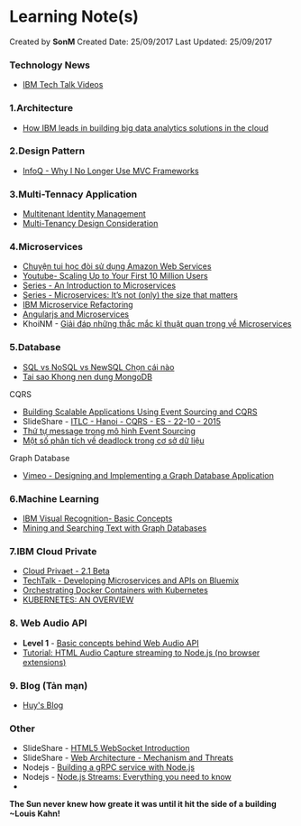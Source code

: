 # Learning Note(s)

Created by **SonM** 
Created Date: 25/09/2017
Last Updated: 25/09/2017

### Technology News
* [IBM Tech Talk Videos](https://developer.ibm.com/code/videos/)

### 1.Architecture
* [How IBM leads in building big data analytics solutions in the cloud](https://www.ibm.com/developerworks/cloud/library/cl-ibm-leads-building-big-data-analytics-solutions-cloud-trs/index.html)

### 2.Design Pattern
* [InfoQ - Why I No Longer Use MVC Frameworks](https://www.infoq.com/articles/no-more-mvc-frameworks)

### 3.Multi-Tennacy Application
* [Multitenant Identity Management](https://docs.microsoft.com/en-us/azure/architecture/multitenant-identity/)
* [Multi-Tenancy Design Consideration](https://www.codeproject.com/Articles/809851/Multi-Tenancy-Design-Consideration)

### 4.Microservices
* [Chuyện tui học đòi sử dụng Amazon Web Services](https://nhanweb.com/chuyen-tui-hoc-doi-su-dung-amazon-web-services-aws-1.html)
* [Youtube- Scaling Up to Your First 10 Million Users](https://www.youtube.com/watch?v=n28lDDdlnVg)
* [Series - An Introduction to Microservices ](https://auth0.com/blog/an-introduction-to-microservices-part-1/)
* [Series - Microservices: It’s not (only) the size that matters](https://www.tigerteam.dk/2014/micro-services-its-not-only-the-size-that-matters-its-also-how-you-use-them-part-1/)
* [IBM Microservice Refactoring](https://www.ibm.com/developerworks/cloud/library/cl-refactor-microservices-bluemix-trs-1/index.html)
* [Angularjs and Microservices](https://speakerdeck.com/purplebooth/angularjs-and-microservices)
* KhoiNM - [Giải đáp những thắc mắc kĩ thuật quan trọng về Microservices](https://techtalk.vn/giai-dap-nhung-thac-mac-ki-thuat-quan-trong-ve-microservices.html)

### 5.Database
* [SQL vs NoSQL vs NewSQL Chọn cái nào](https://gramy.vn/sql-vs-nosql-vs-newsql-chon-cai-nao/)
* [Tai sao Khong nen dung MongoDB](https://techmaster.vn/posts/33431/co-so-du-lieu-mongodb)

CQRS
* [Building Scalable Applications Using Event Sourcing and CQRS](https://initiate.andela.com/event-sourcing-and-cqrs-a-look-at-kafka-e0c1b90d17d8)
* SlideShare - [ITLC - Hanoi - CQRS - ES - 22-10 - 2015](https://www.slideshare.net/HanoiItlc/itlc-hanoi-cqrs-es-2210-2015)
* [Thứ tự message trong mô hình Event Sourcing](https://kipalog.com/posts/Thu-tu-message-trong-mo-hinh-Event-Sourcing)
* [Một số phân tích về deadlock trong cơ sở dữ liệu](https://kipalog.com/posts/Mot-so-phan-tich-ve-deadlock-trong-co-so-du-lieu)

Graph Database
* [Vimeo - Designing and Implementing a Graph Database Application](https://vimeo.com/74320611)


### 6.Machine Learning
* [IBM Visual Recognition- Basic Concepts](https://www.ibm.com/watson/developercloud/doc/visual-recognition/index.html)
* [Mining and Searching Text with Graph Databases](https://graphaware.com/neo4j/2016/07/07/mining-and-searching-text-with-graph-databases.html)

### 7.IBM Cloud Private
* [Cloud Privaet - 2.1 Beta](https://github.com/ibm-cloud-architecture/refarch-cloudnative-kubernetes?cm_mc_uid=55223281292015024587668&cm_mc_sid_50200000=1505831221)
* [TechTalk - Developing Microservices and APIs on Bluemix](https://developer.ibm.com/code/events/oci-tech-talk/)
* [Orchestrating Docker Containers with Kubernetes](https://dzone.com/articles/orchestrating-docker-containers-with-kubernetes)
* [KUBERNETES: AN OVERVIEW](https://thenewstack.io/kubernetes-an-overview/)


### 8. Web Audio API
* **Level 1** - [Basic concepts behind Web Audio API](https://developer.mozilla.org/en-US/docs/Web/API/Web_Audio_API/Basic_concepts_behind_Web_Audio_API)
* [Tutorial: HTML Audio Capture streaming to Node.js (no browser extensions)](https://subvisual.co/blog/posts/39-tutorial-html-audio-capture-streaming-to-node-js-no-browser-extensions/)

### 9. Blog (Tản mạn)
* [Huy's Blog](https://thefullsnack.com)

### Other
* SlideShare - [HTML5 WebSocket Introduction](https://www.slideshare.net/MarceloJabali/html5-websocket-introduction)
* SlideShare - [Web Architecture - Mechanism and Threats](https://www.slideshare.net/materaj/web-architecture-mechanism-and-threats)
* Nodejs - [Building a gRPC service with Node.js](https://codelabs.developers.google.com/codelabs/cloud-grpc/index.html?index=..%2F..%2Findex#0)
* Nodejs - [Node.js Streams: Everything you need to know](https://medium.freecodecamp.org/node-js-streams-everything-you-need-to-know-c9141306be93)
* 


**The Sun never knew how greate it was until it hit the side of a building**
**~Louis Kahn!**
